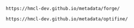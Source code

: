 ```
https://hmcl-dev.github.io/metadata/forge/
```

```
https://hmcl-dev.github.io/metadata/optifine/
```
